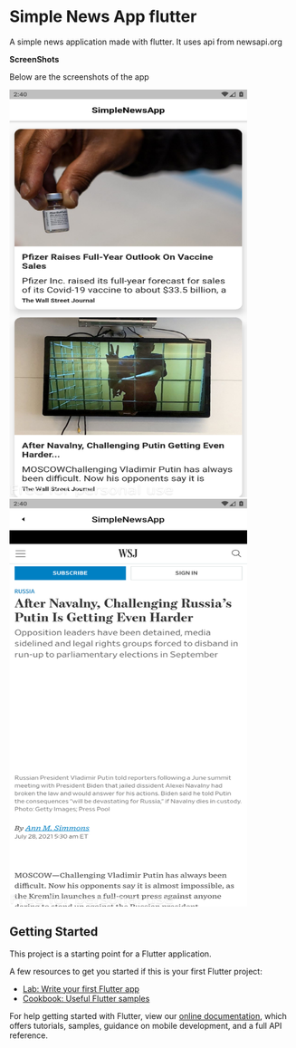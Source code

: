 # Simple News App flutter

A simple news application made with flutter. It uses api from newsapi.org

**ScreenShots**

Below are the screenshots of the app



<img src="https://github.com/Blackytuvavwene/simple-news-app/blob/master/screenshot-2021-07-28_14.40.04.783.png" width="420" height="720">
<img src="https://github.com/Blackytuvavwene/simple-news-app/blob/master/screenshot-2021-07-28_14.40.18.684.png" width="420" height="720">

## Getting Started

This project is a starting point for a Flutter application.

A few resources to get you started if this is your first Flutter project:

- [Lab: Write your first Flutter app](https://flutter.dev/docs/get-started/codelab)
- [Cookbook: Useful Flutter samples](https://flutter.dev/docs/cookbook)

For help getting started with Flutter, view our
[online documentation](https://flutter.dev/docs), which offers tutorials,
samples, guidance on mobile development, and a full API reference.

